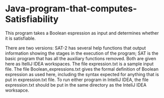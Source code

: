﻿# Java-program-that-computes-Satisfiability

 This program takes a Boolean espression as input and determines whether it is satisfiable.  
 
There are two versions: SAT-2 has several help functions that output information showing the stages in the execution of the program; SAT is the basic program that has all the auxiliary functions removed.  Both are given here as ItelliJ IDEA workspaces.  The file expression.txt is a sample input file. The file Boolean_expressions.txt gives the formal definition of Boolean expression as used here, including the syntax expected for anything that  is put in expression.txt file.  To run either program in IntelliJ IDEA, the file expression.txt should be put in the same directory as the InteliJ IDEA worksapce.

